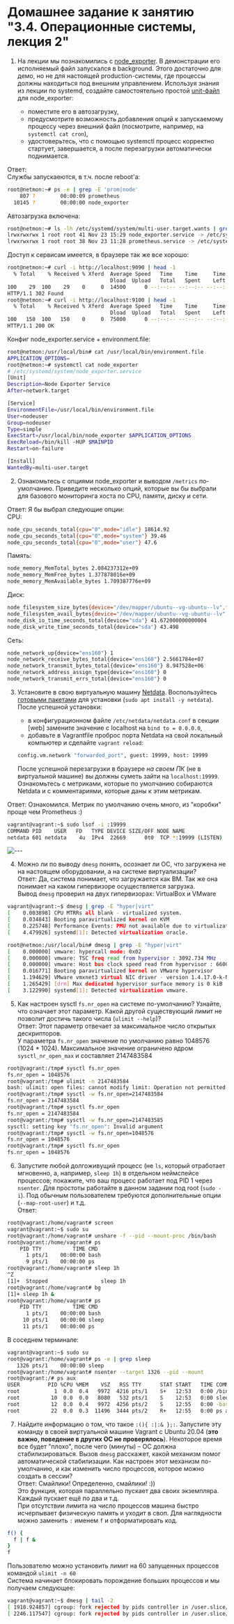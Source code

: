 # Домашнее задание к занятию "3.4. Операционные системы, лекция 2"

1. На лекции мы познакомились с [node_exporter](https://github.com/prometheus/node_exporter/releases). В демонстрации его исполняемый файл запускался в background. Этого достаточно для демо, но не для настоящей production-системы, где процессы должны находиться под внешним управлением. Используя знания из лекции по systemd, создайте самостоятельно простой [unit-файл](https://www.freedesktop.org/software/systemd/man/systemd.service.html) для node_exporter:

    * поместите его в автозагрузку,
    * предусмотрите возможность добавления опций к запускаемому процессу через внешний файл (посмотрите, например, на `systemctl cat cron`),
    * удостоверьтесь, что с помощью systemctl процесс корректно стартует, завершается, а после перезагрузки автоматически поднимается.  

Ответ:  
Службы запускаеются, в т.ч. после reboot'а:
```bash
root@netmon:~# ps -e | grep -E 'prom|node'
    807 ?        00:00:09 prometheus
  10145 ?        00:00:00 node_exporter
```
Автозагрузка включена:
```bash
root@netmon:~# ls -lh /etc/systemd/system/multi-user.target.wants | grep -E "prom|node"
lrwxrwxrwx 1 root root 41 Nov 23 15:29 node_exporter.service -> /etc/systemd/system/node_exporter.service
lrwxrwxrwx 1 root root 38 Nov 23 11:28 prometheus.service -> /etc/systemd/system/prometheus.service
```
Доступ к сервисам имеется, в браузере так же все хорошо:
```bash
root@netmon:~# curl -i http://localhost:9090 | head -1
  % Total    % Received % Xferd  Average Speed   Time    Time     Time  Current
                                 Dload  Upload   Total   Spent    Left  Speed
100    29  100    29    0     0  14500      0 --:--:-- --:--:-- --:--:-- 14500
HTTP/1.1 302 Found
root@netmon:~# curl -i http://localhost:9100 | head -1
  % Total    % Received % Xferd  Average Speed   Time    Time     Time  Current
                                 Dload  Upload   Total   Spent    Left  Speed
100   150  100   150    0     0  75000      0 --:--:-- --:--:-- --:--:-- 75000
HTTP/1.1 200 OK
```
Конфиг node_exporter.service + environment.file:
```bash
root@netmon:/usr/local/bin# cat /usr/local/bin/environment.file
APPLICATION_OPTIONS=
root@netmon:~# systemctl cat node_exporter
# /etc/systemd/system/node_exporter.service
[Unit]
Description=Node Exporter Service
After=network.target

[Service]
EnvironmentFile=/usr/local/bin/environment.file
User=nodeuser
Group=nodeuser
Type=simple
ExecStart=/usr/local/bin/node_exporter $APPLICATION_OPTIONS
ExecReload=/bin/kill -HUP $MAINPID
Restart=on-failure

[Install]
WantedBy=multi-user.target
```
2. Ознакомьтесь с опциями node_exporter и выводом `/metrics` по-умолчанию. Приведите несколько опций, которые вы бы выбрали для базового мониторинга хоста по CPU, памяти, диску и сети.  

Ответ:  Я бы выбрал следующие опции:  
CPU:
```bash
node_cpu_seconds_total{cpu="0",mode="idle"} 18614.92
node_cpu_seconds_total{cpu="0",mode="system"} 39.46
node_cpu_seconds_total{cpu="0",mode="user"} 47.6
```
Память:
```bash
node_memory_MemTotal_bytes 2.084237312e+09
node_memory_MemFree_bytes 1.377878016e+09
node_memory_MemAvailable_bytes 1.709387776e+09
```
Диск:
```bash
node_filesystem_size_bytes{device="/dev/mapper/ubuntu--vg-ubuntu--lv",fstype="ext4",mountpoint="/"} 1.9942490112e+10
node_filesystem_avail_bytes{device="/dev/mapper/ubuntu--vg-ubuntu--lv",fstype="ext4",mountpoint="/"} 1.3938896896e+10
node_disk_io_time_seconds_total{device="sda"} 41.672000000000004
node_disk_write_time_seconds_total{device="sda"} 43.498
```
Сеть:
```bash
node_network_up{device="ens160"} 1
node_network_receive_bytes_total{device="ens160"} 2.5661784e+07
node_network_transmit_bytes_total{device="ens160"} 8.947528e+06
node_network_address_assign_type{device="ens160"} 0
node_network_transmit_errs_total{device="ens160"} 0
```
3. Установите в свою виртуальную машину [Netdata](https://github.com/netdata/netdata). Воспользуйтесь [готовыми пакетами](https://packagecloud.io/netdata/netdata/install) для установки (`sudo apt install -y netdata`). После успешной установки:
    * в конфигурационном файле `/etc/netdata/netdata.conf` в секции [web] замените значение с localhost на `bind to = 0.0.0.0`,
    * добавьте в Vagrantfile проброс порта Netdata на свой локальный компьютер и сделайте `vagrant reload`:

    ```bash
    config.vm.network "forwarded_port", guest: 19999, host: 19999
    ```

    После успешной перезагрузки в браузере *на своем ПК* (не в виртуальной машине) вы должны суметь зайти на `localhost:19999`. Ознакомьтесь с метриками, которые по умолчанию собираются Netdata и с комментариями, которые даны к этим метрикам.  

Ответ:  Ознакомился. Метрик по умолчанию очень много, из "коробки" проще чем Prometheus :)
```bash
vagrant@vagrant:~$ sudo lsof -i :19999
COMMAND PID    USER   FD   TYPE DEVICE SIZE/OFF NODE NAME
netdata 601 netdata    4u  IPv4  22669      0t0  TCP *:19999 (LISTEN)
```
<img src="https://github.com/gnoy4eg/netology.devops.pub/tree/main/img/netdata.png" alt="---" style="max-width: 100%;" />

4. Можно ли по выводу `dmesg` понять, осознает ли ОС, что загружена не на настоящем оборудовании, а на системе виртуализации?  
Ответ:  Да, система понимает, что загружается как ВМ. Так же она понимает на каком гипервизоре осуществляется загрузка.  
Вывод `dmesg` проверил на двух гипервизорах: VirtualBox и VMware
```bash
vagrant@vagrant:~$ dmesg | grep -E "hyper|virt"
[    0.003898] CPU MTRRs all blank - virtualized system.
[    0.034843] Booting paravirtualized kernel on KVM
[    0.225748] Performance Events: PMU not available due to virtualization, using software events only.
[    4.479926] systemd[1]: Detected virtualization oracle.
```
```bash
root@netmon:/usr/local/bin# dmesg | grep -E "hyper|virt"
[    0.000000] vmware: hypercall mode: 0x02
[    0.000000] vmware: TSC freq read from hypervisor : 3092.734 MHz
[    0.000000] vmware: Host bus clock speed read from hypervisor : 66000000 Hz
[    0.016771] Booting paravirtualized kernel on VMware hypervisor
[    1.194629] VMware vmxnet3 virtual NIC driver - version 1.4.17.0-k-NAPI
[    1.265429] [drm] Max dedicated hypervisor surface memory is 0 kiB
[    3.122990] systemd[1]: Detected virtualization vmware.
```
5. Как настроен sysctl `fs.nr_open` на системе по-умолчанию? Узнайте, что означает этот параметр. Какой другой существующий лимит не позволит достичь такого числа (`ulimit --help`)?  
Ответ:  Этот параметр отвечает за максимальное число открытых дескрипторов.  
У параметра `fs.nr_open` значение по умолчанию равно 1048576 (1024 * 1024). Максимальное значение ограничено ядром `sysctl_nr_open_max` и составляет 2147483584
```bash
root@vagrant:/tmp# sysctl fs.nr_open
fs.nr_open = 1048576
root@vagrant:/tmp# ulimit -n 2147483584
bash: ulimit: open files: cannot modify limit: Operation not permitted
root@vagrant:/tmp# sysctl -w fs.nr_open=2147483584
fs.nr_open = 2147483584
root@vagrant:/tmp# sysctl fs.nr_open
fs.nr_open = 2147483584
root@vagrant:/tmp# sysctl -w fs.nr_open=2147483585
sysctl: setting key "fs.nr_open": Invalid argument
root@vagrant:/tmp# sysctl -w fs.nr_open=1048576
fs.nr_open = 1048576
root@vagrant:/tmp# sysctl fs.nr_open
fs.nr_open = 1048576
```
6. Запустите любой долгоживущий процесс (не `ls`, который отработает мгновенно, а, например, `sleep 1h`) в отдельном неймспейсе процессов; покажите, что ваш процесс работает под PID 1 через `nsenter`. Для простоты работайте в данном задании под root (`sudo -i`). Под обычным пользователем требуются дополнительные опции (`--map-root-user`) и т.д.  
Ответ:
```bash
root@vagrant:/home/vagrant# screen
vagrant@vagrant:~$ sudo su
root@vagrant:/home/vagrant# unshare -f --pid --mount-proc /bin/bash
root@vagrant:/home/vagrant# ps
    PID TTY          TIME CMD
      1 pts/1    00:00:00 bash
      9 pts/1    00:00:00 ps
root@vagrant:/home/vagrant# sleep 1h
^Z
[1]+  Stopped                 sleep 1h
root@vagrant:/home/vagrant# bg
[1]+ sleep 1h &
root@vagrant:/home/vagrant# ps
    PID TTY          TIME CMD
      1 pts/1    00:00:00 bash
     10 pts/1    00:00:00 sleep
     11 pts/1    00:00:00 ps
```
В соседнем терминале:
```bash
vagrant@vagrant:~$ sudo su
root@vagrant:/home/vagrant# ps -e | grep sleep
   1326 pts/1    00:00:00 sleep
root@vagrant:/home/vagrant# nsenter --target 1326 --pid --mount
root@vagrant:/# ps aux
USER         PID %CPU %MEM    VSZ   RSS TTY      STAT START   TIME COMMAND
root           1  0.0  0.4   9972  4216 pts/1    S+   12:53   0:00 /bin/bash
root          10  0.0  0.0   8080   532 pts/1    S    12:53   0:00 sleep 1h
root          12  0.0  0.4   9972  4256 pts/2    S    12:55   0:00 -bash
root          22  0.0  0.3  11496  3444 pts/2    R+   12:55   0:00 ps aux
```
7. Найдите информацию о том, что такое `:(){ :|:& };:`. Запустите эту команду в своей виртуальной машине Vagrant с Ubuntu 20.04 (**это важно, поведение в других ОС не проверялось**). Некоторое время все будет "плохо", после чего (минуты) – ОС должна стабилизироваться. Вызов `dmesg` расскажет, какой механизм помог автоматической стабилизации. Как настроен этот механизм по-умолчанию, и как изменить число процессов, которое можно создать в сессии?  
Ответ: Смайлики! Определенно, смайлики! :))  
Это функция, которая параллельно пускает два своих экземпляра. Каждый пускает ещё по два и т.д.  
При отсутствии лимита на число процессов машина быстро исчерпывает физическую память и уходит в своп.
Для наглядности можно заменить `:` именем `f` и отформатировать код.
```bash
f() {
  f | f &
}
f
```
Пользователю можно установить лимит на 60 запущенных процессов командой `ulimit -n 60`  
Система начинает блокировать порождение больших процессов и мы получаем следующее:
```bash
vagrant@vagrant:~$ dmesg | tail -2
[ 1918.924857] cgroup: fork rejected by pids controller in /user.slice/user-1000.slice/session-7.scope
[ 2246.117547] cgroup: fork rejected by pids controller in /user.slice/user-1000.slice/session-8.scope
```
